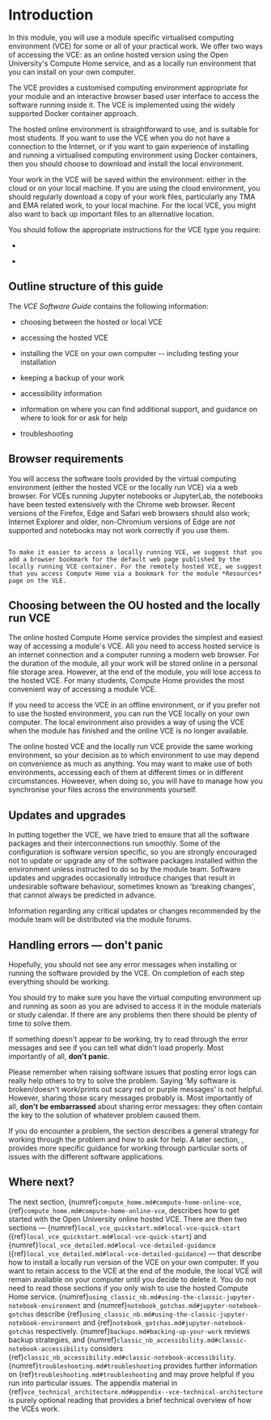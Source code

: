 # Introduction

In this module, you will use a module specific virtualised computing environment (VCE) for some or all of your practical work. We offer two ways of accessing the VCE: as an online hosted version using the Open University's Compute Home service, and as a locally run environment that you can install on your own computer.

The VCE provides a customised computing environment appropriate for your module and an interactive browser based user interface to access the software running inside it. The VCE is implemented using the widely supported Docker container approach.

The hosted online environment is straightforward to use, and is suitable for most students. If you want to use the VCE when you do not have a connection to the Internet, or if you want to gain experience of installing and running a virtualised computing environment using Docker containers, then you should choose to download and install the local environment.

Your work in the VCE will be saved within the environment: either in the cloud or on your local machine. If you are using the cloud environment, you should regularly download a copy of your work files, particularly any TMA and EMA related work, to your local machine. For the local VCE, you might also want to back up important files to an alternative location.

You should follow the appropriate instructions for the VCE type you require:

- [](compute_home.md#compute-home-online-vce)

- [](local_vce_quickstart.md#local-vce-quick-start)

## Outline structure of this guide

The *VCE Software Guide* contains the following information:

- choosing between the hosted or local VCE

- accessing the hosted VCE

- installing the VCE on your own computer -- including testing your installation

- keeping a backup of your work

- accessibility information

- information on where you can find additional support, and guidance on where to look for or ask for help

- troubleshooting

## Browser requirements

You will access the software tools provided by the virtual computing environment (either the hosted VCE or the locally run VCE) via a web browser. For VCEs running Jupyter notebooks or JupyterLab, the notebooks have been tested extensively with the Chrome web browser. Recent versions of the Firefox, Edge and Safari web browsers should also work; Internet Explorer and older, non-Chromium versions of Edge are *not* supported and notebooks may not work correctly if you use them.

```{admonition} Browser favourites or bookmarks

To make it easier to access a locally running VCE, we suggest that you add a browser bookmark for the default web page published by the locally running VCE container. For the remotely hosted VCE, we suggest that you access Compute Home via a bookmark for the module *Resources* page on the VLE.

```

## Choosing between the OU hosted and the locally run VCE

The online hosted Compute Home service provides the simplest and easiest way of accessing a module's VCE. All you need to access hosted service is an internet connection and a computer running a modern web browser. For the duration of the module, all your work will be stored online in a personal file storage area. However, at the end of the module, you will lose access to the hosted VCE. For many students, Compute Home provides the most convenient way of accessing a module VCE.

If you need to access the VCE in an offline environment, or if you prefer not to use the hosted environment, you can run the VCE locally on your own computer. The local environment also provides a way of using the VCE when the module has finished and the online VCE is no longer available.

The online hosted VCE and the locally run VCE provide the same working environment, so your decision as to which environment to use may depend on convenience as much as anything. You may want to make use of both environments, accessing each of them at different times or in different circumstances. Howeever, when doing so, you will have to manage how you synchronise your files across the environments yourself.

## Updates and upgrades

In putting together the VCE, we have tried to ensure that all the software packages and their interconnections run smoothly. Some of the configuration is software version specific, so you are strongly encouraged not to update or upgrade any of the software packages installed within the environment unless instructed to do so by the module team. Software updates and upgrades occasionally introduce changes that result in undesirable software behaviour, sometimes known as 'breaking changes', that cannot always be predicted in advance.

Information regarding any critical updates or changes recommended by the module team will be distributed via the module forums.

## Handling errors — don't panic

Hopefully, you should not see any error messages when installing or running the software provided by the VCE. On completion of each step everything should be working.

You should try to make sure you have the virtual computing environment up and running as soon as you are advised to access it in the module materials or study calendar. If there are any problems then there should be plenty of time to solve them.

If something doesn't appear to be working, try to read through the error messages and see if you can tell what didn't load properly. Most importantly of all, **don't panic**.

Please remember when raising software issues that posting error logs can really help others to try to solve the problem. Saying 'My software is broken/doesn't work/prints out scary red or purple messages' is not helpful. However, sharing those scary messages probably is. Most importantly of all, **don't be embarrassed** about sharing error messages: they often contain the key to the solution of whatever problem caused them.

If you do encounter a problem, the section [](additional_support.md#where-to-go-for-additional-support) describes a general strategy for working through the problem and how to ask for help. A later section, [](troubleshooting.md#troubleshooting), provides more specific guidance for working through particular sorts of issues with the different software applications.

## Where next?

The next section, {numref}`compute_home.md#compute-home-online-vce`, {ref}`compute_home.md#compute-home-online-vce`, describes how to get started with the Open University online hosted VCE. There are then two sections — {numref}`local_vce_quickstart.md#local-vce-quick-start` ({ref}`local_vce_quickstart.md#local-vce-quick-start`) and {numref}`local_vce_detailed.md#local-vce-detailed-guidance` ({ref}`local_vce_detailed.md#local-vce-detailed-guidance`) — that describe how to install a locally run version of the VCE on your own computer. If you want to retain access to the VCE at the end of the module, the local VCE will remain available on your computer until you decide to delete it. You do not need to read those sections if you only wish to use the hosted Compute Home service. {numref}`using_classic_nb.md#using-the-classic-jupyter-notebook-environment` and {numref}`notebook_gotchas.md#jupyter-notebook-gotchas` describe {ref}`using_classic_nb.md#using-the-classic-jupyter-notebook-environment` and {ref}`notebook_gotchas.md#jupyter-notebook-gotchas` respectively. {numref}`backups.md#backing-up-your-work` reviews backup strategies, and {numref}`classic_nb_accessibility.md#classic-notebook-accessibility` considers {ref}`classic_nb_accessibility.md#classic-notebook-accessibility`. {numref}`troubleshooting.md#troubleshooting` provides further information on {ref}`troubleshooting.md#troubleshooting` and may prove helpful if you run into particular issues. The appendix material in {ref}`vce_technical_architecture.md#appendix--vce-technical-architecture` is purely optional reading that provides a brief technical overview of how the VCEs work.
